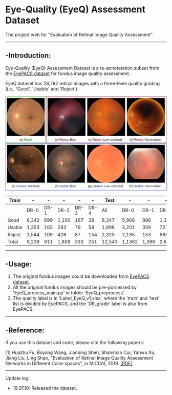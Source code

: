 # Eye-Quality (EyeQ) Assessment Dataset 

The project web for "Evaluation of Retinal Image Quality Assessment"

----------------

## -Introduction:

Eye-Quality (EyeQ) Assessment Dataset is a re-annotatation subset from the [EyePACS dataset](https://www.kaggle.com/c/diabetic-retinopathy-detection) for fundus image quality assessment. 

EyeQ dataset has 28,792 retinal images with a three-level quality grading (i.e., 'Good', 'Usable' and 'Reject').

![Examples of different retinal image quality grades.](figure/quality_label.jpg)


| Train   |  - |  - | - | -  |  -  |  Test | -   |  - | -  |  - |   -  | Total |
| ---| ---| ---  |--- |--- | --- |  --- | --- | ---  | ---| --- | ---   |  --- |
|  | DR-0  | DR-1 | DR-2  | DR-3 | DR-4 |  All   |  DR-0  | DR-1  | DR-2  | DR-3 | DR-4 |  All   |     |          
Good   | 6,342 | 699  | 1,100 | 167  |  39  | 8,347  | 5,966  |  886  | 1,354 | 199  |  65  | 8,470  |     16,817  |    
Usable | 1,353 | 103  |  283  |  79  |  58  | 1,896  | 3,201  |  359  |  721  | 145  | 133  | 4,559  |      6,435  |     
Reject | 1,544 | 109  |  426  |  87  | 154  | 2,320  | 2,195  |  153  |  569  | 104  | 199  | 3,220  |      5,540  |    
Total  | 9,239 | 911  | 1,809 | 333  | 251  | 12,543 | 1,1362 | 1,398 | 2,644 | 448  | 397  | 16,249 | 28,792 |


----------------

## -Usage:

1. The original fundus images could be downloaded from  [EyePACS dataset](https://www.kaggle.com/c/diabetic-retinopathy-detection). 
2. All the original fundus images should be pre-porcessed by 'EyeQ\_process\_main.py' in folder 'EyeQ_preprocess'.
3. The quality label is in 'Label\_EyeQ\_v1.xlsx', where the 'train' and 'test' list is divided by EyePACS, and the 'DR\_grade' label is also from EyePACS.

 
----------------
## -Reference:

If you use this dataset and code, please cite the following papers:

[1] Huazhu Fu, Boyang Wang, Jianbing Shen, Shanshan Cui, Yanwu Xu, Jiang Liu, Ling Shao, "Evaluation of Retinal Image Quality Assessment Networks in Different Color-spaces", in MICCAI, 2019. [[PDF]](https://arxiv.org/abs/1907.05345)




----------------

Update log:

- 19.07.10: Released the dataset.

